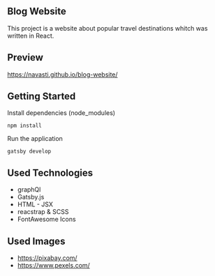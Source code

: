 ## Blog Website
This project is a website about popular travel destinations whitch was written in React.

## Preview
https://navasti.github.io/blog-website/

## Getting Started
Install dependencies (node_modules)
```
npm install
```

Run the application
```
gatsby develop
```

## Used Technologies
* graphQl
* Gatsby.js
* HTML - JSX
* reacstrap & SCSS
* FontAwesome Icons

## Used Images
* https://pixabay.com/
* https://www.pexels.com/